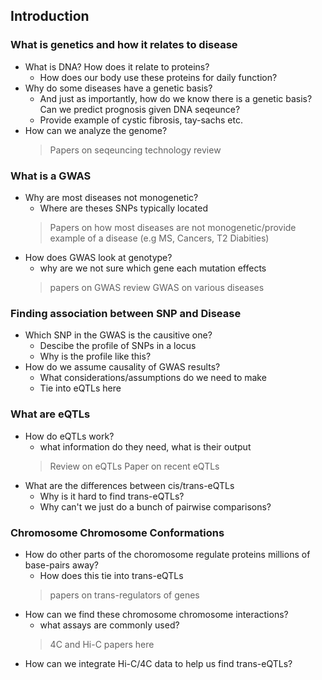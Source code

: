 ## Introduction

### What is genetics and how it relates to disease

* What is DNA? How does it relate to proteins?
    * How does our body use these proteins for daily function?
* Why do some diseases have a genetic basis?
    * And just as importantly, how do we know there is a genetic basis? Can we predict prognosis given DNA seqeunce?
    * Provide example of cystic fibrosis, tay-sachs etc.
* How can we analyze the genome?
    > Papers on seqeuncing technology review

### What is a GWAS

* Why are most diseases not monogenetic?
    * Where are theses SNPs typically located
    > Papers on how most diseases are not monogenetic/provide example of a disease (e.g MS, Cancers, T2 Diabities)
* How does GWAS look at genotype?
    * why are we not sure which gene each mutation effects
    > papers on GWAS review
    > GWAS on various diseases

### Finding association between SNP and Disease

* Which SNP in the GWAS is the causitive one?
    * Descibe the profile of SNPs in a locus
    * Why is the profile like this?
* How do we assume causality of GWAS results?
    * What considerations/assumptions do we need to make
    * Tie into eQTLs here

### What are eQTLs

* How do eQTLs work?
    * what information do they need, what is their output
    > Review on eQTLs
    > Paper on recent eQTLs
* What are the differences between cis/trans-eQTLs
    * Why is it hard to find trans-eQTLs?
    * Why can't we just do a bunch of pairwise comparisons?

### Chromosome Chromosome Conformations

* How do other parts of the choromosome regulate proteins millions of base-pairs away?
    * How does this tie into trans-eQTLs
    > papers on trans-regulators of genes
* How can we find these chromosome chromosome interactions?
    * what assays are commonly used?
    > 4C and Hi-C papers here
* How can we integrate Hi-C/4C data to help us find trans-eQTLs?